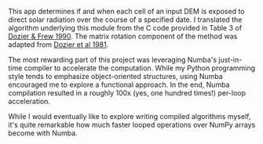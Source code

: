 This app determines if and when each cell of an input DEM is exposed to direct solar radiation over the course of a specified date. I translated the algorithm underlying this module from the C code provided in Table 3 of <a href="http://www2.bren.ucsb.edu/~dozier/Pubs/DozierFrewIEEE1990.pdf" target="_blank">Dozier & Frew 1990</a>. The matrix rotation component of the method was adapted from <a href="http://www2.bren.ucsb.edu/~dozier/Pubs/DozierEtAlCompGeosci1981.pdf" target="_blank">Dozier et al 1981</a>.

The most rewarding part of this project was leveraging Numba's just-in-time compiler to accelerate the computation. While my Python programming style tends to emphasize object-oriented structures, using Numba encouraged me to explore a functional approach. In the end, Numba compilation resulted in a roughly 100x (yes, one hundred times!) per-loop acceleration.

While I would eventually like to explore writing compiled algorithms myself, it's quite remarkable how much faster looped operations over NumPy arrays become with Numba.